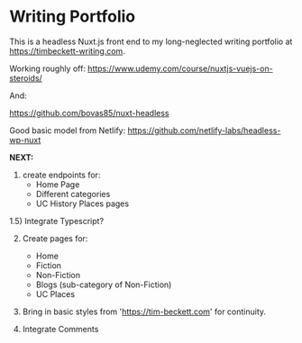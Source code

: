 # Writing Portfolio


This is a headless Nuxt.js front end to my long-neglected writing portfolio at https://timbeckett-writing.com. 

Working roughly off: 
https://www.udemy.com/course/nuxtjs-vuejs-on-steroids/

And: 

https://github.com/bovas85/nuxt-headless

Good basic model from Netlify: 
https://github.com/netlify-labs/headless-wp-nuxt


**NEXT:**

1) create endpoints for: 
    - Home Page
    - Different categories
    - UC History Places pages

1.5) Integrate Typescript? 

2) Create pages for: 
    - Home
    - Fiction
    - Non-Fiction
    - Blogs (sub-category of Non-Fiction)
    - UC Places

3) Bring in basic styles from 'https://tim-beckett.com' for continuity. 

4) Integrate Comments
